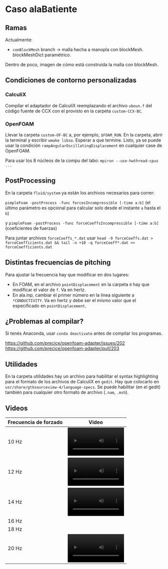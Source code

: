 # Caso alaBatiente

## Ramas

Actualmente:
* `conBlockMesh` branch -> malla hecha a manopla con blockMesh. blockMeshDict paramétrico.

Dentro de poco, imagen de cómo está construida la malla con blockMesh.

## Condiciones de contorno personalizadas

### CalculiX

Compilar el adaptador de CalculiX reemplazando el archivo `uboun.f` del código fuente de CCX con el provisto en la carpeta `custom-CCX-BC`.

### OpenFOAM

Llevar la carpeta `custom-OF-BC` a, por ejemplo, `$FOAM_RUN`. En la carpeta, abrir la terminal y escribir `wmake libso`. Esperar a que termine. Listo, ya se puede usar la condición `rampAngularOscillatingDisplacement` en cualquier case de OpenFOAM.

Para usar los 8 núcleos de la compu del labo: `mpirun --use-hwthread-cpus ...`

## PostProcessing

En la carpeta `fluid/system` ya están los archivos necesarios para correr:

`pimpleFoam -postProcess -func forcesIncompressible [-time a:b]` (el último parámetro es opcional para calcular solo desde el instante `a` hasta el `b`)


y
`pimpleFoam -postProcess -func forceCoeffsIncompressible [-time a:b]` (coeficientes de fuerzas)

Para juntar archivos `forceCoeffs_*.dat` usar `head -9 forceCoeffs.dat > forceCoefficients.dat && tail -n +10 -q forceCoeff*.dat >> forceCoefficients.dat`

## Distintas frecuencias de pitching

Para ajustar la frecuencia hay que modificar en dos lugares:

* En FOAM, en el archivo `pointDisplacement` en la carpeta `0` hay que modificar el valor de `f`. Va en hertz.
* En ala.inp, cambiar el primer número en la línea siguiente a `*CONDUCTIVITY`. Va en hertz y debe ser el mismo valor que el especificado en `pointDisplacement`.
## ¿Problemas al compilar?

Si tenés Anaconda, usar `conda deactivate` antes de compilar los programas.

https://github.com/precice/openfoam-adapter/issues/202
https://github.com/precice/openfoam-adapter/pull/203

## Utilidades

En la carpeta utilidades hay un archivo para habilitar el syntax highlighting para el formato de los archivos de CalculiX en `gedit`. Hay que colocarlo en `usr/share/gtksourceview-4/language-specs`. Se puede habilitar (en el gedit) también para cualquier otro formato de archivo (`.nam`, `.msh`).

## Videos





| Frecuencia de forzado | Video                                                                                                 |
|-----------------------|-------------------------------------------------------------------------------------------------------|
|    10 Hz              | <video src='https://user-images.githubusercontent.com/67233283/162453515-03274e56-1c2f-47b5-95a1-0bc251a5c16c.mov' width=180/> |
|    12 Hz              | <video src='https://user-images.githubusercontent.com/67233283/162453566-0398ecd6-8ead-4d7a-8c01-a2d74bdc84b5.mov' width=180/>  |
|    14 Hz              | <video src='https://user-images.githubusercontent.com/67233283/162453596-0d6e87ed-2578-400e-8585-56752d2e3849.mov' width=180/>  |
|    16 Hz              |                                                                                                       |
|    18 Hz              |                                                                                                       |
|    20 Hz              | <video src='https://user-images.githubusercontent.com/67233283/162453488-cc34b332-35f6-45a2-8a25-803692f98807.mov' width=180/>  |





















